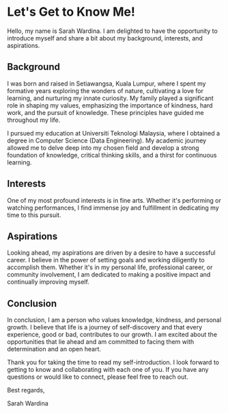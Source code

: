 # Let's Get to Know Me!

Hello, my name is Sarah Wardina. I am delighted to have the opportunity to introduce myself and share a bit about my background, interests, and aspirations.

## Background

I was born and raised in Setiawangsa, Kuala Lumpur, where I spent my formative years exploring the wonders of nature, cultivating a love for learning, and nurturing my innate curiosity. My family played a significant role in shaping my values, emphasizing the importance of kindness, hard work, and the pursuit of knowledge. These principles have guided me throughout my life.

I pursued my education at Universiti Teknologi Malaysia, where I obtained a degree in Computer Science (Data Engineering). My academic journey allowed me to delve deep into my chosen field and develop a strong foundation of knowledge, critical thinking skills, and a thirst for continuous learning.

## Interests

One of my most profound interests is in fine arts. Whether it's performing or watching performances, I find immense joy and fulfillment in dedicating my time to this pursuit. 

## Aspirations

Looking ahead, my aspirations are driven by a desire to have a successful career. I believe in the power of setting goals and working diligently to accomplish them. Whether it's in my personal life, professional career, or community involvement, I am dedicated to making a positive impact and continually improving myself.

## Conclusion

In conclusion, I am a person who values knowledge, kindness, and personal growth. I believe that life is a journey of self-discovery and that every experience, good or bad, contributes to our growth. I am excited about the opportunities that lie ahead and am committed to facing them with determination and an open heart.

Thank you for taking the time to read my self-introduction. I look forward to getting to know and collaborating with each one of you. If you have any questions or would like to connect, please feel free to reach out.

Best regards,

Sarah Wardina

